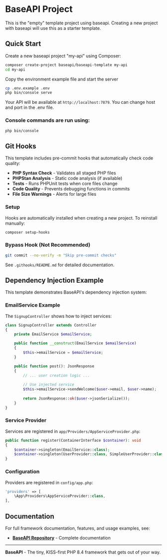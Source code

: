 # BaseAPI Project

This is the "empty" template project using baseapi.
Creating a new project with baseapi will use this as a starter template.

## Quick Start

Create a new baseapi project "my-api" using Composer:

```bash
composer create-project baseapi/baseapi-template my-api
cd my-api
```

Copy the environment example file and start the server

```bash
cp .env.example .env
php bin/console serve
```

Your API will be available at `http://localhost:7879`.
You can change host and port in the .env file.

### Console commands are run using:

```bash
php bin/console
```

## Git Hooks

This template includes pre-commit hooks that automatically check code quality:

- **PHP Syntax Check** - Validates all staged PHP files
- **PHPStan Analysis** - Static code analysis (if available)
- **Tests** - Runs PHPUnit tests when core files change
- **Code Quality** - Prevents debugging functions in commits
- **File Size Warnings** - Alerts for large files

### Setup

Hooks are automatically installed when creating a new project. To reinstall manually:

```bash
composer setup-hooks
```

### Bypass Hook (Not Recommended)

```bash
git commit --no-verify -m "Skip pre-commit checks"
```

See `.githooks/README.md` for detailed documentation.

## Dependency Injection Example

This template demonstrates BaseAPI's dependency injection system:

### EmailService Example

The `SignupController` shows how to inject services:

```php
class SignupController extends Controller
{
    private EmailService $emailService;

    public function __construct(EmailService $emailService)
    {
        $this->emailService = $emailService;
    }

    public function post(): JsonResponse
    {
        // ... user creation logic ...
        
        // Use injected service
        $this->emailService->sendWelcome($user->email, $user->name);
        
        return JsonResponse::ok($user->jsonSerialize());
    }
}
```

### Service Provider

Services are registered in `app/Providers/AppServiceProvider.php`:

```php
public function register(ContainerInterface $container): void
{
    $container->singleton(EmailService::class);
    $container->singleton(UserProvider::class, SimpleUserProvider::class);
}
```

### Configuration

Providers are registered in `config/app.php`:

```php
'providers' => [
    \App\Providers\AppServiceProvider::class,
],
```

## Documentation

For full framework documentation, features, and usage examples, see:
- **[BaseAPI Repository](https://github.com/timanthonyalexander/base-api)** - Complete documentation

---

**BaseAPI** - The tiny, KISS-first PHP 8.4 framework that gets out of your way.

